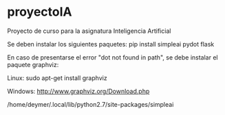 # proyectoIA
Proyecto de curso para la asignatura Inteligencia Artificial

Se deben instalar los siguientes paquetes:
    pip install simpleai pydot flask

En caso de presentarse el error "dot not found in path", se debe instalar el paquete graphviz:

Linux:
    sudo apt-get install graphviz

Windows: 
    http://www.graphviz.org/Download.php

/home/deymer/.local/lib/python2.7/site-packages/simpleai